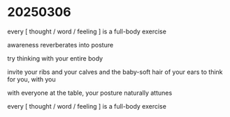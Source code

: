 # 20250306

every \[ thought / word / feeling ] is a full-body exercise

awareness reverberates into posture

try thinking with your entire body

invite your ribs and your calves and the baby-soft hair of your ears to think for you, with you

with everyone at the table, your posture naturally attunes

every \[ thought / word / feeling ] is a full-body exercise
